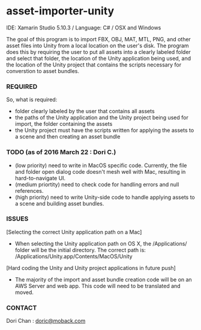# asset-importer-unity

IDE: Xamarin Studio 5.10.3 / Language: C# / OSX and Windows

The goal of this program is to import FBX, OBJ, MAT, MTL, PNG, and other asset files into Unity from a local location
on the user's disk. The program does this by requiring the user to put all assets into a clearly labeled folder and select
that folder, the location of the Unity application being used, and the location of the Unity project that contains the scripts
necessary for converstion to asset bundles. 

### REQUIRED

So, what is required: 

- folder clearly labeled by the user that contains all assets
- the paths of the Unity application and the Unity project being used for import, the folder containing the assets
- the Unity project must have the scripts written for applying the assets to a scene and then creating an asset bundle

### TODO (as of 2016 March 22 : Dori C.)

- (low priority) need to write in MacOS specific code. Currently, the file and folder open dialog code doesn't mesh well with Mac, resulting in hard-to-navigate UI.
- (medium priortity) need to check code for handling errors and null references.
- (high priority) need to write Unity-side code to handle applying assets to a scene and building asset bundles.

### ISSUES 
[Selecting the correct Unity application path on a Mac]
- When selecting the Unity application path on OS X, the /Applications/ folder will be the initial directory. The correct
  path is: /Applications/Unity.app/Contents/MacOS/Unity

[Hard coding the Unity and Unity project applications in future push]
- The majority of the import and asset bundle creation code will be on an AWS Server and web app. This code will need to be
  translated and moved.

### CONTACT 
Dori Chan : doric@moback.com
